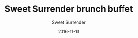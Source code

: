 ---
title: 'Sweet Surrender brunch buffet'
description: 'Kun lørdag, barn kun 69,-. Udvalg af forskellige lækre brunch retter bl.a. æg, bacon, brunch pølser, hjemmelavet tunmousse/salat, økologisk græsk yoghurt med økologisk hjemmelavet honningmusli, pålæg, økologisk humus, økologisk ovnristede kartofler, bagte cherrytomater, forskellige hjemmebag, ost, frugt og juice. Udvalg kan variere ud fra sæson og kokkens valg. Kaffe og the er ikke inkluderet.'
color: '#ffffff'
price: '129'
category: brunch
size: '1'
meta:
    id: ff2f6914f3ae7d9cc8e72727e442e9ebe93db3e8
    parentId: f20f57fa9c3d8bff0902cfb33f350091a3a48d51
    language: da
date: '2016-11-13'
author: 'Sweet Surrender'
---